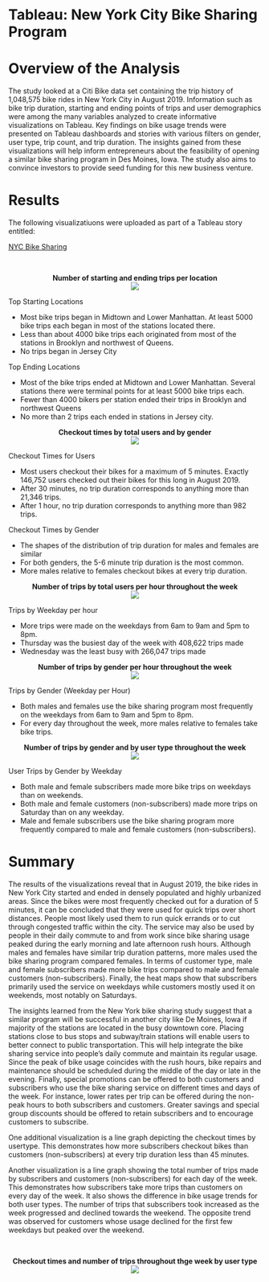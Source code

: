 # Tableau: New York City Bike Sharing Program 

# Overview of the Analysis
<p>
The study looked at a Citi Bike data set containing the trip history of 1,048,575 bike rides in New York City in August 2019. Information such as bike trip duration, starting and ending points of trips and user demographics were among the many variables analyzed to create informative visualizations on Tableau. Key findings on bike usage trends were presented on Tableau dashboards and stories with various filters on gender, user type, trip count, and trip duration. The insights gained from these visualizations will help inform entrepreneurs about the feasibility of opening a similar bike sharing program in Des Moines, Iowa. The study also aims to convince investors to provide seed funding for this new business venture. 
</p>

# Results

<p>
The following visualizatiuons were uploaded as part of a Tableau story entitled:

[NYC Bike Sharing](https://public.tableau.com/views/NYC_Bike_Sharing/NYCBikeSharing?:language=en&:display_count=y&publish=yes&:origin=viz_share_link)
</p>

<br>

<p align="center">
    <strong> Number of starting and ending trips per location </strong> <br>
    <img src = 'Resources/story1.png'>
</p>

Top Starting Locations 
- Most bike trips began in Midtown and Lower Manhattan. At least 5000 bike trips each began in most of the stations located there. 
- Less than about 4000 bike trips each originated from most of the stations in Brooklyn and northwest of Queens.  
- No trips began in Jersey City 

Top Ending Locations 
- Most of the bike trips ended at Midtown and Lower Manhattan.  Several stations there were terminal points for at least 5000 bike trips each. 
- Fewer than 4000 bikers per station ended their trips in Brooklyn and northwest Queens 
- No more than 2 trips each ended in stations in Jersey city. 

<p align="center">
    <strong> Checkout times by total users and by gender </strong> <br>
    <img src = 'Resources/story2.png'>
</p>

Checkout Times for Users 
- Most users checkout their bikes for a maximum of 5 minutes. Exactly 146,752 users checked out their bikes for this long in August 2019. 
- After 30 minutes, no trip duration corresponds to anything more than 21,346 trips. 
- After 1 hour, no trip duration corresponds to anything more than 982 trips. 


Checkout Times by Gender 
- The shapes of the distribution of trip duration for males and females are similar 
- For both genders, the 5-6 minute trip duration is the most common.  
- More males relative to females checkout bikes at every trip duration.


<p align="center">
    <strong> Number of trips by total users per hour throughout the week </strong> <br>
    <img src = 'Resources/story3.png'>
</p>

Trips by Weekday per hour 
- More trips were made on the weekdays from 6am to 9am and 5pm to 8pm. 
- Thursday was the busiest day of the week with 408,622 trips made
- Wednesday was the least busy with 266,047 trips made


<p align="center">
    <strong> Number of trips by gender per hour throughout the week </strong> <br>
    <img src = 'Resources/story4.png'>
</p>

Trips by Gender (Weekday per Hour)
- Both males and females use the bike sharing program most frequently on the weekdays from 6am to 9am and 5pm to 8pm. 
- For every day throughout the week, more males relative to females take bike trips.


<p align="center">
    <strong> Number of trips by gender and by user type throughout the week </strong> <br>
    <img src = 'Resources/story5.png'>
</p>

User Trips by Gender by Weekday 
- Both male and female subscribers made more bike trips on weekdays than on weekends.  
- Both male and female customers (non-subscribers) made more trips on Saturday than on any weekday. 
- Male and female subscribers use the bike sharing program more frequently compared to male and female customers (non-subscribers). 


# Summary

<p>
The results of the visualizations reveal that in August 2019, the bike rides in New York City started and ended in densely populated and highly urbanized areas. Since the bikes were most frequently checked out for a duration of 5 minutes, it can be concluded that they were used for quick trips over short distances. People most likely used them to run quick errands or to cut through congested traffic within the city. The service may also be used by people in their daily commute to and from work since bike sharing usage peaked during the early morning and late afternoon rush hours. Although males and females have similar trip duration patterns, more males used the bike sharing program compared females. In terms of customer type, male and female subscribers made more bike trips compared to male and female customers (non-subscribers). Finally, the heat maps show that subscribers primarily used the service on weekdays while customers mostly used it on weekends, most notably on Saturdays. 
</p>

<p>
The insights learned from the New York bike sharing study suggest that a similar program will be successful in another city like De Moines, Iowa if majority of the stations are located in the busy downtown core. Placing stations close to bus stops and subway/train stations will enable users to better connect to public transportation. This will help integrate the bike sharing service into people’s daily commute and maintain its regular usage. Since the peak of bike usage coincides with the rush hours, bike repairs and maintenance should be scheduled during the middle of the day or late in the evening. Finally, special promotions can be offered to both customers and subscribers who use the bike sharing service on different times and days of the week. For instance, lower rates per trip can be offered during the non-peak hours to both subscribers and customers. Greater savings and special group discounts should be offered to retain subscribers and to encourage customers to subscribe. 
</p>


<p>
One additional visualization is a line graph depicting the checkout times by usertype. This demonstrates how more subscribers checkout bikes than customers (non-subscribers) at every trip duration less than 45 minutes. 

Another visualization is a line graph showing the total number of trips made by subscribers and customers (non-subscribers) for each day of the week. This demonstrates how subscribers take more trips than customers on every day of the week. It also shows the difference in bike usage trends for both user types. The number of trips that subscribers took increased as the week progressed and declined towards the weekend. The opposite trend was observed for customers whose usage declined for the first few weekdays but peaked over the weekend.  
</p>
<br>
<p align="center">
    <strong> Checkout times and number of trips throughout thge week by user type </strong> <br>
    <img src = 'Resources/story6.png'>
</p>



